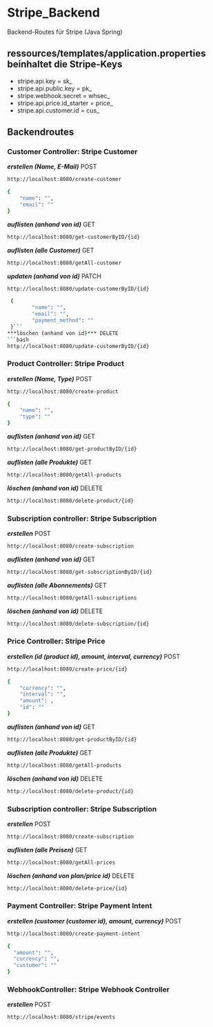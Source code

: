 # Stripe_Backend
Backend-Routes für Stripe (Java Spring)

## ressources/templates/application.properties beinhaltet die Stripe-Keys
* stripe.api.key = sk_
* stripe.api.public.key = pk_
* stripe.webhook.secret = whsec_
* stripe.api.price.id_starter = price_
* stripe.api.customer.id = cus_

## Backendroutes
### Customer Controller: Stripe Customer
 ***erstellen (Name, E-Mail)*** POST
```bash
http://localhost:8080/create-customer
```
```bash
{
    "name": "",
    "email": ""
}
```

 ***auflisten (anhand von id)*** GET
```bash
http://localhost:8080/get-customerByID/{id}
```

 ***auflisten (alle Customer)*** GET
```bash
http://localhost:8080/getAll-customer
```


***updaten (anhand von id)*** PATCH
```bash
http://localhost:8080/update-customerByID/{id}
```
```bash
 {
        "name": "",
        "email": "",
        "payment_method": ""
 }```
***löschen (anhand von id)*** DELETE
```bash
http://localhost:8080/update-customerByID/{id}
```

### Product Controller: Stripe Product
 ***erstellen (Name, Type)*** POST
```bash
http://localhost:8080/create-product
```
```bash
{
    "name": "",
    "type": ""
}
```

 ***auflisten (anhand von id)*** GET
```bash
http://localhost:8080/get-productByID/{id}
```

 ***auflisten (alle Produkte)*** GET
```bash
http://localhost:8080/getAll-products
```

***löschen (anhand von id)*** DELETE
```bash
http://localhost:8080/delete-product/{id}
```

### Subscription controller: Stripe Subscription
 ***erstellen*** POST
```bash
http://localhost:8080/create-subscription
```

 ***auflisten (anhand von id)*** GET
```bash
http://localhost:8080/get-subscriptionByID/{id}
```

 ***auflisten (alle Abonnements)*** GET
```bash
http://localhost:8080/getAll-subscriptions
```

***löschen (anhand von id)*** DELETE
```bash
http://localhost:8080/delete-subscription/{id}
```

### Price Controller: Stripe Price
 ***erstellen (id (product id), amount, interval, currency)*** POST
```bash
http://localhost:8080/create-price/{id}
```
```bash
{
    "currency": "",
    "interval": "",
    "amount": ,
    "id": ""
}
```

 ***auflisten (anhand von id)*** GET
```bash
http://localhost:8080/get-productByID/{id}
```

 ***auflisten (alle Produkte)*** GET
```bash
http://localhost:8080/getAll-products
```

***löschen (anhand von id)*** DELETE
```bash
http://localhost:8080/delete-product/{id}
```

### Subscription controller: Stripe Subscription
 ***erstellen*** POST
```bash
http://localhost:8080/create-subscription
```


 ***auflisten (alle Preisen)*** GET
```bash
http://localhost:8080/getAll-prices
```

***löschen (anhand von plan/price id)*** DELETE
```bash
http://localhost:8080/delete-price/{id}
```

###  Payment Controller: Stripe Payment Intent
 ***erstellen (customer (customer id), amount, currency)*** POST
```bash
http://localhost:8080/create-payment-intent
```
```bash
{
  "amount": "",
  "currency": "",
  "customer": ""
}
```

### WebhookController: Stripe Webhook Controller
 ***erstellen*** POST
```bash
http://localhost:8080/stripe/events
```
